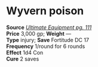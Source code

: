 # Wyvern poison

**Source** [_Ultimate Equipment pg. 111_](http://paizo.com/products/btpy8tmc?Pathfinder-Roleplaying-Game-Ultimate-Equipment)  
**Price** 3,000 gp; **Weight** —  
**Type** injury; **Save** Fortitude DC 17  
**Frequency** 1/round for 6 rounds  
**Effect** 1d4 Con  
**Cure** 2 saves